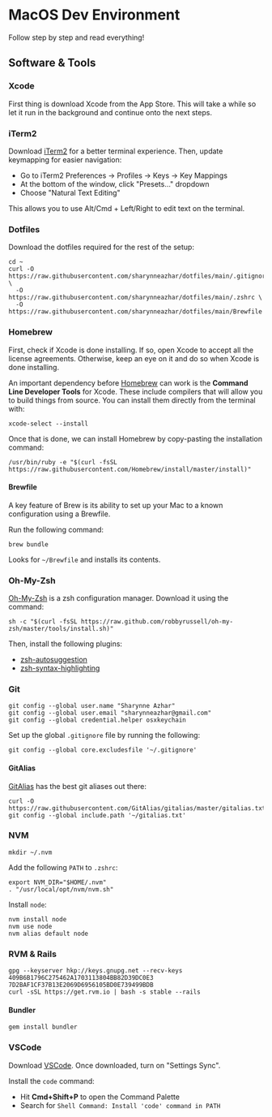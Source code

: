 # MacOS Dev Environment

Follow step by step and read everything!

## Software & Tools

### Xcode

First thing is download Xcode from the App Store. This will take a while so let it run in the background and continue onto the next steps.

### iTerm2

Download [iTerm2](https://iterm2.com/downloads.html) for a better terminal experience. Then, update keymapping for easier navigation:

* Go to iTerm2 Preferences -> Profiles -> Keys -> Key Mappings
* At the bottom of the window, click "Presets..." dropdown
* Choose "Natural Text Editing"

This allows you to use Alt/Cmd + Left/Right to edit text on the terminal.

### Dotfiles

Download the dotfiles required for the rest of the setup:

```
cd ~
curl -O https://raw.githubusercontent.com/sharynneazhar/dotfiles/main/.gitignore \
  -O https://raw.githubusercontent.com/sharynneazhar/dotfiles/main/.zshrc \
  -O https://raw.githubusercontent.com/sharynneazhar/dotfiles/main/Brewfile
```

### Homebrew

First, check if Xcode is done installing. If so, open Xcode to accept all the license agreements. Otherwise, keep an eye on it and do so when Xcode is done installing. 

An important dependency before [Homebrew](https://github.com/Homebrew/brew) can work is the **Command Line Developer Tools** for Xcode. These include compilers that will allow you to build things from source. You can install them directly from the terminal with:

```
xcode-select --install
```

Once that is done, we can install Homebrew by copy-pasting the installation command:

```
/usr/bin/ruby -e "$(curl -fsSL https://raw.githubusercontent.com/Homebrew/install/master/install)"
```

#### Brewfile

A key feature of Brew is its ability to set up your Mac to a known configuration using a Brewfile.

Run the following command:

```
brew bundle
```

Looks for `~/Brewfile` and installs its contents.

### Oh-My-Zsh

[Oh-My-Zsh](https://github.com/robbyrussell/oh-my-zsh) is a zsh configuration manager. Download it using the command:

```
sh -c "$(curl -fsSL https://raw.github.com/robbyrussell/oh-my-zsh/master/tools/install.sh)"
```

Then, install the following plugins:

* [zsh-autosuggestion](https://github.com/zsh-users/zsh-autosuggestions)
* [zsh-syntax-highlighting](https://github.com/zsh-users/zsh-syntax-highlighting/blob/master/INSTALL.md#oh-my-zsh)


### Git

```
git config --global user.name "Sharynne Azhar"
git config --global user.email "sharynneazhar@gmail.com"
git config --global credential.helper osxkeychain
```

Set up the global `.gitignore` file by running the following:

```
git config --global core.excludesfile '~/.gitignore'
```

#### GitAlias 

[GitAlias](https://github.com/GitAlias/gitalias) has the best git aliases out there:

```
curl -O https://raw.githubusercontent.com/GitAlias/gitalias/master/gitalias.txt
git config --global include.path '~/gitalias.txt'
```

### NVM

```
mkdir ~/.nvm
```

Add the following `PATH` to `.zshrc`:

```
export NVM_DIR="$HOME/.nvm"
. "/usr/local/opt/nvm/nvm.sh"
```

Install `node`:

```
nvm install node
nvm use node
nvm alias default node
```

### RVM & Rails

```
gpg --keyserver hkp://keys.gnupg.net --recv-keys 409B6B1796C275462A1703113804BB82D39DC0E3 7D2BAF1CF37B13E2069D6956105BD0E739499BDB
curl -sSL https://get.rvm.io | bash -s stable --rails
```

#### Bundler

```
gem install bundler
```

### VSCode

Download [VSCode](https://code.visualstudio.com/Download). Once downloaded, turn on "Settings Sync".

Install the `code` command:
* Hit **Cmd+Shift+P** to open the Command Palette
* Search for `Shell Command: Install 'code' command in PATH`

